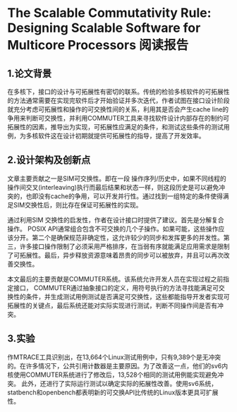 # The Scalable Commutativity Rule:  Designing Scalable Software for Multicore Processors 阅读报告

## 1.论文背景

在多核下，接口的设计与可拓展性有密切的联系。传统的检验多核软件的可拓展性的方法通常需要在实现完软件后才开始验证并多次迭代，作者试图在接口设计阶段就充分考虑可拓展性和操作的可交换性间的关系，利用其是否会产生cache line的争用来判断可交换性，并利用COMMUTER工具来寻找软件设计内部存在的制约可拓展性的因素，推导出为实现，可拓展性应满足的条件，和测试这些条件的测试用例，为多核软件这在设计初期就提供可拓展性的指导，提高了开发效率。



## 2.设计架构及创新点

文章主要贡献之一是SIM可交换性。即在一段 操作序列/历史中，如果不同线程的操作间交叉(interleaving)执行而最后结果和状态一样，则这段历史是可以避免冲突的，也即没有cache的争用，可以开发并行性。通过找到一组特定的条件使得满足SIM交换性后，则比存在保证可拓展性的实现。

通过利用SIM 交换性的启发性，作者在设计接口时提供了建议。首先是分解复合操作。 POSIX API通常组合包含不可交换的几个子操作。如果可能，这些操作应该分开。第二个是确保规范非确定性，这允许较少的同步和发挥更多的并发性。第三，许多接口操作限制了必须采用严格排序，在当弱有序就能满足应用需求是限制了可拓展性。最后，异步释放资源意味着昂贵的同步可以被放弃，并且可以再次改善交换性。

本文最后的主要贡献是COMMUTER系统。该系统允许开发人员在实现过程之前指定接口， COMMUTER通过抽象接口的定义，用符号执行的方法寻找能满足可交换性的条件，并生成测试用例测试是否满足可交换性，这些都能指导开发者实现可拓展性的关键点，最后系统还能对实际实现进行测试，判断不同操作间是否有冲突。



## 3.实验


作MTRACE工具识别出，在13,664个Linux测试用例中，只有9,389个是无冲突的。在许多情况下，公共引用计数器是主要原因。为了改善这一点，他们的sv6内核使用COMMUTER系统进行了修改后，13,528个相同的测试用例能实现避免冲突。
此外，还进行了实际运行测试以确定实际的拓展性改善。使用sv6系统，statbench和openbench都表明新的可交换API比传统的Linux版本更具可扩展性。